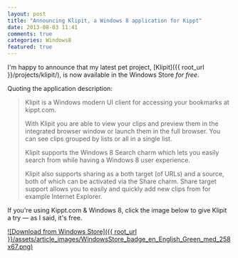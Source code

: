 ```yaml
---
layout: post
title: "Announcing Klipit, a Windows 8 application for Kippt"
date: 2013-08-03 11:41
comments: true
categories: Windows8
featured: true
---
```


I'm happy to announce that my latest pet project, [Klipit]({{ root_url }}/projects/klipit/), is now available in the Windows Store *for free*. 

Quoting the application description: 
> Klipit is a Windows modern UI client for accessing your bookmarks at kippt.com.
> 
> With Klipit you are able to view your clips and preview them in the integrated browser window or launch them in the full browser. You can see clips grouped by lists or all in a single list.
> 
> Klipit supports the Windows 8 Search charm which lets you easily search from while having a Windows 8 user experience.
>  
> Klipit also supports sharing as a both target (of URLs) and a source, both of which can be activated via the Share charm. Share target support allows you to easily and quickly add new clips from for example Internet Explorer.

If you're using Kippt.com & Windows 8, click the image below to give Klipit a try &mdash; as I said, it's free.

[![Download from Windows Store]({{ root_url }}/assets/article_images/WindowsStore_badge_en_English_Green_med_258x67.png)][appStoreLink]

[appStoreLink]: http://apps.microsoft.com/windows/app/klipit/a5dd3cd1-308f-4992-a998-07fc1961defb "Download from Windows Store"
